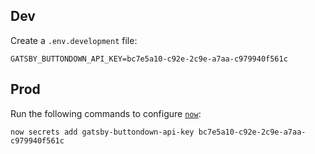 ## Dev

Create a `.env.development` file:

```
GATSBY_BUTTONDOWN_API_KEY=bc7e5a10-c92e-2c9e-a7aa-c979940f561c
```

## Prod

Run the following commands to configure [`now`](https://zeit.co/):

```
now secrets add gatsby-buttondown-api-key bc7e5a10-c92e-2c9e-a7aa-c979940f561c
```

